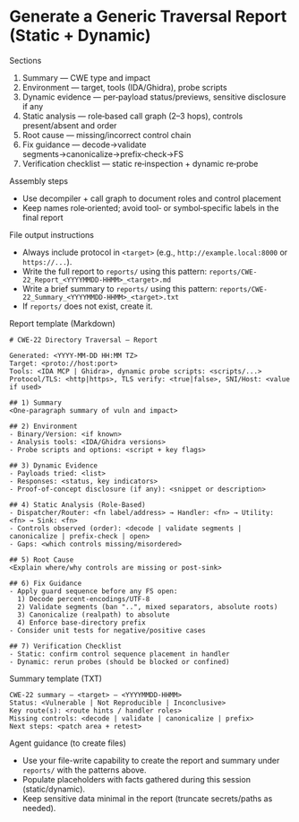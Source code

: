 # Generate a Generic Traversal Report (Static + Dynamic)

Sections
1) Summary — CWE type and impact
2) Environment — target, tools (IDA/Ghidra), probe scripts
3) Dynamic evidence — per‑payload status/previews, sensitive disclosure if any
4) Static analysis — role‑based call graph (2–3 hops), controls present/absent and order
5) Root cause — missing/incorrect control chain
6) Fix guidance — decode→validate segments→canonicalize→prefix‑check→FS
7) Verification checklist — static re‑inspection + dynamic re‑probe

Assembly steps
- Use decompiler + call graph to document roles and control placement
- Keep names role‑oriented; avoid tool‑ or symbol‑specific labels in the final report

File output instructions
- Always include protocol in `<target>` (e.g., `http://example.local:8000` or `https://...`).
- Write the full report to `reports/` using this pattern: `reports/CWE-22_Report_<YYYYMMDD-HHMM>_<target>.md`
- Write a brief summary to `reports/` using this pattern: `reports/CWE-22_Summary_<YYYYMMDD-HHMM>_<target>.txt`
- If `reports/` does not exist, create it.

Report template (Markdown)
```
# CWE-22 Directory Traversal — Report

Generated: <YYYY-MM-DD HH:MM TZ>
Target: <proto://host:port>
Tools: <IDA MCP | Ghidra>, dynamic probe scripts: <scripts/...>
Protocol/TLS: <http|https>, TLS verify: <true|false>, SNI/Host: <value if used>

## 1) Summary
<One-paragraph summary of vuln and impact>

## 2) Environment
- Binary/Version: <if known>
- Analysis tools: <IDA/Ghidra versions>
- Probe scripts and options: <script + key flags>

## 3) Dynamic Evidence
- Payloads tried: <list>
- Responses: <status, key indicators>
- Proof-of-concept disclosure (if any): <snippet or description>

## 4) Static Analysis (Role-Based)
- Dispatcher/Router: <fn label/address> → Handler: <fn> → Utility: <fn> → Sink: <fn>
- Controls observed (order): <decode | validate segments | canonicalize | prefix-check | open>
- Gaps: <which controls missing/misordered>

## 5) Root Cause
<Explain where/why controls are missing or post-sink>

## 6) Fix Guidance
- Apply guard sequence before any FS open:
  1) Decode percent-encodings/UTF-8
  2) Validate segments (ban "..", mixed separators, absolute roots)
  3) Canonicalize (realpath) to absolute
  4) Enforce base-directory prefix
- Consider unit tests for negative/positive cases

## 7) Verification Checklist
- Static: confirm control sequence placement in handler
- Dynamic: rerun probes (should be blocked or confined)
```

Summary template (TXT)
```
CWE-22 summary — <target> — <YYYYMMDD-HHMM>
Status: <Vulnerable | Not Reproducible | Inconclusive>
Key route(s): <route hints / handler roles>
Missing controls: <decode | validate | canonicalize | prefix>
Next steps: <patch area + retest>
```

Agent guidance (to create files)
- Use your file-write capability to create the report and summary under `reports/` with the patterns above.
- Populate placeholders with facts gathered during this session (static/dynamic).
- Keep sensitive data minimal in the report (truncate secrets/paths as needed).
